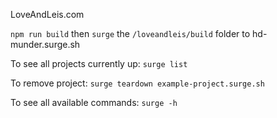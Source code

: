 LoveAndLeis.com

`npm run build` then `surge` the `/loveandleis/build` folder to hd-munder.surge.sh

To see all projects currently up: `surge list`

To remove project: `surge teardown example-project.surge.sh`

To see all available commands: `surge -h`
